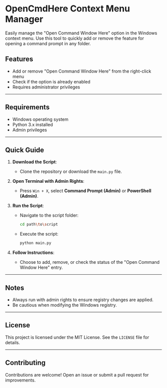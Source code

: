 # OpenCmdHere Context Menu Manager

Easily manage the "Open Command Window Here" option in the Windows context menu. Use this tool to quickly add or remove the feature for opening a command prompt in any folder.

## Features

- Add or remove "Open Command Window Here" from the right-click menu
- Check if the option is already enabled
- Requires administrator privileges

---

## Requirements

- Windows operating system
- Python 3.x installed
- Admin privileges

---

## Quick Guide

1. **Download the Script**: 
   - Clone the repository or download the `main.py` file.

2. **Open Terminal with Admin Rights**:
   - Press `Win + X`, select **Command Prompt (Admin)** or **PowerShell (Admin)**.

3. **Run the Script**:
   - Navigate to the script folder:
     ```sh
     cd path\to\script
     ```
   - Execute the script:
     ```sh
     python main.py
     ```

4. **Follow Instructions**:
   - Choose to add, remove, or check the status of the "Open Command Window Here" entry.

---

## Notes

- Always run with admin rights to ensure registry changes are applied.
- Be cautious when modifying the Windows registry.

---

## License

This project is licensed under the MIT License. See the `LICENSE` file for details.

---

## Contributing

Contributions are welcome! Open an issue or submit a pull request for improvements.
